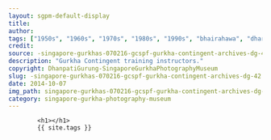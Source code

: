 ```yaml
---
layout: sgpm-default-display
title: 
author: 
tags: ["1950s", "1960s", "1970s", "1980s", "1990s", "bhairahawa", "dharan", "gurkhas", "kathmandu", "nepal", "pokhara", "singapore", "singapore gurkha archive", "singapore gurkha old photographs", "singapore gurkha photography museum", "singapore gurkhas"]
credit: 
source: -singapore-gurkhas-070216-gcspf-gurkha-contingent-archives-dg-42
description: "Gurkha Contingent training instructors."
copyright: DhanpatiGurung-SingaporeGurkhaPhotographyMuseum
slug: -singapore-gurkhas-070216-gcspf-gurkha-contingent-archives-dg-42
date: 2014-10-07
img_path: singapore-gurkhas-070216-gcspf-gurkha-contingent-archives-dg-42.jpg
category: singapore-gurkha-photography-museum
---
```

	 		

	 		<h1></h1>
	 		{{ site.tags }}
	 		
